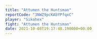 ```yaml
---
title: "Attumen the Huntsman"
reportCode: "3NWZ9pcKAbYPfqxC"
player: "Sikohex"
fight: "Attumen the Huntsman"
date: 2021-10-08T19:17:48.190000+00:00
---
```

